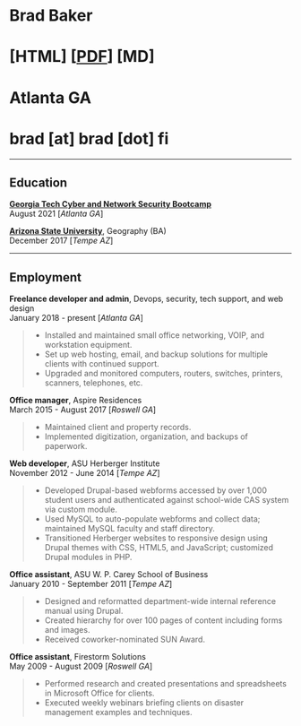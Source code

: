 # Brad Baker
# [HTML] [[PDF](https://www.example.com)] [MD]
# Atlanta GA
# brad [at] brad [dot] fi
----

## Education
**[Georgia Tech Cyber and Network Security Bootcamp](https://bootcamp.pe.gatech.edu/cybersecurity/)**\
August 2021 [*Atlanta GA*]

**[Arizona State University](https://www.asu.edu)**, Geography (BA)\
December 2017 [*Tempe AZ*]

----

## Employment
**Freelance developer and admin**, Devops, security, tech support, and web design\
January 2018 - present [*Atlanta GA*]
> * Installed and maintained small office networking, VOIP, and workstation equipment.
> * Set up web hosting, email, and backup solutions for multiple clients with continued support.
> * Upgraded and monitored computers, routers, switches, printers, scanners, telephones, etc.

**Office manager**, Aspire Residences\
March 2015 - August 2017 [*Roswell GA*]
> * Maintained client and property records.
> * Implemented digitization, organization, and backups of paperwork.

**Web developer**, ASU Herberger Institute\
November 2012 - June 2014 [*Tempe AZ*]
> * Developed Drupal-based webforms accessed by over 1,000 student users and authenticated against school-wide CAS system via custom module.
> * Used MySQL to auto-populate webforms and collect data; maintained MySQL faculty and staff directory.
> * Transitioned Herberger websites to responsive design using Drupal themes with CSS, HTML5, and JavaScript; customized Drupal modules in PHP.

**Office assistant**, ASU W.&nbsp;P. Carey School of Business\
January 2010 - September 2011 [*Tempe AZ*]
> * Designed and reformatted department-wide internal reference manual using Drupal.
> * Created hierarchy for over 100 pages of content including forms and images.
> * Received coworker-nominated SUN Award.

**Office assistant**, Firestorm Solutions\
May 2009 - August 2009 [*Roswell GA*]
> * Performed research and created presentations and spreadsheets in Microsoft Office for clients.
> * Executed weekly webinars briefing clients on disaster management examples and techniques.
